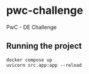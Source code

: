 # pwc-challenge
PwC - DE Challenge

## Running the project

```commandline
docker compose up
uvicorn src.app:app --reload
```